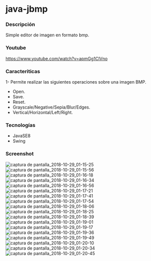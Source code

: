 # java-jbmp

### Descripción
Simple editor de imagen en formato bmp.

### Youtube
https://www.youtube.com/watch?v=apmGg1ClVno

### Caracteriticas
  1- Permite realizar las siguientes operaciones sobre una imagen BMP.
  * Open.
  * Save.
  * Reset.
  * Grayscale/Negative/Sepia/Blur/Edges.
  * Vertical/Horizontal/Left/Right.

### Tecnologías
  * JavaSE8
  * Swing
  
### Screenshot  
![captura de pantalla_2018-10-29_01-15-25](https://user-images.githubusercontent.com/34853850/47629346-5619d900-db19-11e8-8f80-e9b023bd0aa0.png)
![captura de pantalla_2018-10-29_01-15-56](https://user-images.githubusercontent.com/34853850/47629347-57e39c80-db19-11e8-9e10-1ee3c2342bb9.png)
![captura de pantalla_2018-10-29_01-16-18](https://user-images.githubusercontent.com/34853850/47629349-5c0fba00-db19-11e8-8807-bd8b28841334.png)
![captura de pantalla_2018-10-29_01-16-34](https://user-images.githubusercontent.com/34853850/47629352-5e721400-db19-11e8-99f0-7dd64d158df8.png)
![captura de pantalla_2018-10-29_01-16-56](https://user-images.githubusercontent.com/34853850/47629355-60d46e00-db19-11e8-8f37-bbe338b217a8.png)
![captura de pantalla_2018-10-29_01-17-21](https://user-images.githubusercontent.com/34853850/47629356-629e3180-db19-11e8-9a96-d55d6190eedd.png)
![captura de pantalla_2018-10-29_01-17-41](https://user-images.githubusercontent.com/34853850/47629358-6467f500-db19-11e8-9aa4-9dd8a64283eb.png)
![captura de pantalla_2018-10-29_01-17-54](https://user-images.githubusercontent.com/34853850/47629360-6631b880-db19-11e8-8671-09109403f5e4.png)
![captura de pantalla_2018-10-29_01-18-06](https://user-images.githubusercontent.com/34853850/47629365-68941280-db19-11e8-8f0d-54b20da22c68.png)
![captura de pantalla_2018-10-29_01-18-25](https://user-images.githubusercontent.com/34853850/47629366-6a5dd600-db19-11e8-8ed2-27fbe06dd128.png)
![captura de pantalla_2018-10-29_01-18-39](https://user-images.githubusercontent.com/34853850/47629367-6af66c80-db19-11e8-928e-37d5735d41c6.png)
![captura de pantalla_2018-10-29_01-19-01](https://user-images.githubusercontent.com/34853850/47629369-6d58c680-db19-11e8-82ab-daadf1bcabfa.png)
![captura de pantalla_2018-10-29_01-19-17](https://user-images.githubusercontent.com/34853850/47629372-6f228a00-db19-11e8-9fe5-1647a629c971.png)
![captura de pantalla_2018-10-29_01-19-36](https://user-images.githubusercontent.com/34853850/47629373-70ec4d80-db19-11e8-8c34-b749939f260a.png)
![captura de pantalla_2018-10-29_01-19-49](https://user-images.githubusercontent.com/34853850/47629374-72b61100-db19-11e8-9500-d189a8118f1d.png)
![captura de pantalla_2018-10-29_01-20-10](https://user-images.githubusercontent.com/34853850/47629376-72b61100-db19-11e8-8571-6f5ecc9baa4f.png)
![captura de pantalla_2018-10-29_01-20-34](https://user-images.githubusercontent.com/34853850/47629379-747fd480-db19-11e8-993f-82c4190de583.png)
![captura de pantalla_2018-10-29_01-20-45](https://user-images.githubusercontent.com/34853850/47629382-76499800-db19-11e8-8a30-ad48ad036dc7.png)

